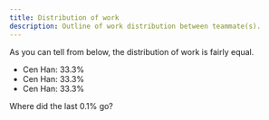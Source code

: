 ```yaml
---
title: Distribution of work
description: Outline of work distribution between teammate(s).
---
```


As you can tell from below, the distribution of work is fairly equal.

- Cen Han: 33.3%
- Cen Han: 33.3%
- Cen Han: 33.3%

Where did the last 0.1% go?
